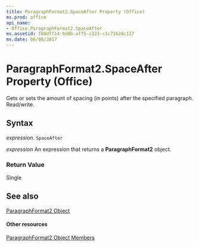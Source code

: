 ```yaml
---
title: ParagraphFormat2.SpaceAfter Property (Office)
ms.prod: office
api_name:
- Office.ParagraphFormat2.SpaceAfter
ms.assetid: f00dff14-9d0b-aff5-c323-c1c71b28c127
ms.date: 06/08/2017
---
```



# ParagraphFormat2.SpaceAfter Property (Office)

Gets or sets the amount of spacing (in points) after the specified paragraph. Read/write.


## Syntax

 _expression_. `SpaceAfter`

 _expression_ An expression that returns a **ParagraphFormat2** object.


### Return Value

Single


## See also


[ParagraphFormat2 Object](paragraphformat2-object-office.md)
#### Other resources


[ParagraphFormat2 Object Members](paragraphformat2-members-office.md)


